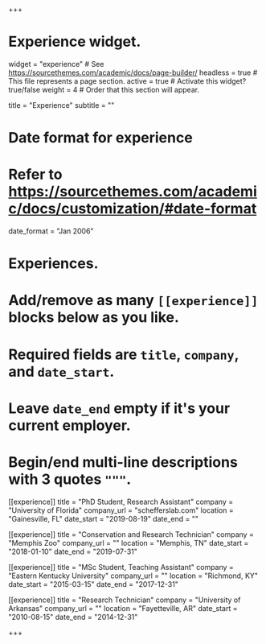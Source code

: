 +++
# Experience widget.
widget = "experience"  # See https://sourcethemes.com/academic/docs/page-builder/
headless = true  # This file represents a page section.
active = true  # Activate this widget? true/false
weight = 4  # Order that this section will appear.

title = "Experience"
subtitle = ""

# Date format for experience
#   Refer to https://sourcethemes.com/academic/docs/customization/#date-format
date_format = "Jan 2006"

# Experiences.
#   Add/remove as many `[[experience]]` blocks below as you like.
#   Required fields are `title`, `company`, and `date_start`.
#   Leave `date_end` empty if it's your current employer.
#   Begin/end multi-line descriptions with 3 quotes `"""`.

[[experience]]
  title = "PhD Student, Research Assistant"
  company = "University of Florida"
  company_url = "schefferslab.com"
  location = "Gainesville, FL"
  date_start = "2019-08-19"
  date_end = ""

[[experience]]
  title = "Conservation and Research Technician"
  company = "Memphis Zoo"
  company_url = ""
  location = "Memphis, TN"
  date_start = "2018-01-10"
  date_end = "2019-07-31"

[[experience]]
  title = "MSc Student, Teaching Assistant"
  company = "Eastern Kentucky University"
  company_url = ""
  location = "Richmond, KY"
  date_start = "2015-03-15"
  date_end = "2017-12-31"
  
[[experience]]
  title = "Research Technician"
  company = "University of Arkansas"
  company_url = ""
  location = "Fayetteville, AR"
  date_start = "2010-08-15"
  date_end = "2014-12-31"

+++

